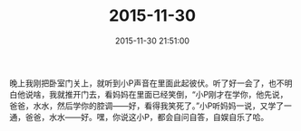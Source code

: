 ﻿---
title: 2015-11-30
date: 2015-11-30 21:51:00
tags:
categories: 爸爸
---
晚上我刚把卧室门关上，就听到小P声音在里面此起彼伏。听了好一会了，也不明白他说啥，我就推开门去，看妈妈在里面已经笑倒，“小P刚才在学你，他先说，爸爸，水水，然后学你的腔调——好，看得我笑死了。”小P听妈妈一说，又学了一通，爸爸，水水——好。嘿，你说这小P，都会自问自答，自娱自乐了哈。